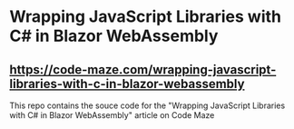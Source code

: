 # Wrapping JavaScript Libraries with C# in Blazor WebAssembly
## https://code-maze.com/wrapping-javascript-libraries-with-c-in-blazor-webassembly
This repo contains the souce code for the "Wrapping JavaScript Libraries with C# in Blazor WebAssembly" article on Code Maze
